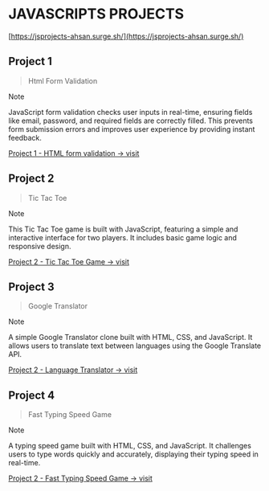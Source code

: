 # JAVASCRIPTS PROJECTS

[https://jsprojects-ahsan.surge.sh/](https://jsprojects-ahsan.surge.sh/)


## Project 1
> Html Form Validation

> [!NOTE]
> JavaScript form validation checks user inputs in real-time, ensuring fields like email, password, and required fields are correctly filled. This prevents form submission errors and improves user experience by providing instant feedback.

[Project 1 - HTML form validation -> visit](https://1jsproject-ahsan.surge.sh/)


## Project 2
> Tic Tac Toe

> [!NOTE]
> This Tic Tac Toe game is built with JavaScript, featuring a simple and interactive interface for two players. It includes basic game logic and responsive design.

[Project 2 - Tic Tac Toe Game  -> visit](https://2jsproject-ahsan.surge.sh/)

## Project 3
> Google Translator

> [!NOTE]
> A simple Google Translator clone built with HTML, CSS, and JavaScript. It allows users to translate text between languages using the Google Translate API.

[Project 2 - Language Translator  -> visit](https://3jsproject-ahsan.surge.sh/)


## Project 4
> Fast Typing Speed Game

> [!NOTE]
> A typing speed game built with HTML, CSS, and JavaScript. It challenges users to type words quickly and accurately, displaying their typing speed in real-time.

[Project 2 - Fast Typing Speed Game  -> visit](https://4jsproject-ahsan.surge.sh/)
